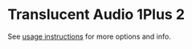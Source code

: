 # Translucent Audio 1Plus 2
See [usage instructions](https://github.com/jaakkopasanen/AutoEq#usage) for more options and info.